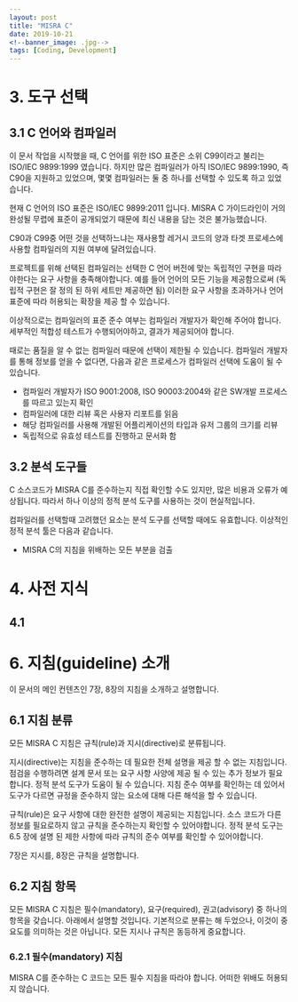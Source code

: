 ```yaml
---
layout: post
title: "MISRA C"
date: 2019-10-21
<!--banner_image: .jpg-->
tags: [Coding, Development]
---
```

# 3. 도구 선택
## 3.1 C 언어와 컴파일러
이 문서 작업을 시작했을 때, C 언어를 위한 ISO 표준은 소위 C99이라고 불리는 ISO/IEC 9899:1999 였습니다. 하지만 많은 컴파일러가 아직 ISO/IEC 9899:1990, 즉 C90을 지원하고 있었으며, 몇몇 컴파일러는 둘 중 하나를 선택할 수 있도록 하고 있었습니다.

현재 C 언어의 ISO 표준은 ISO/IEC 9899:2011 입니다. MISRA C 가이드라인이 거의 완성될 무렵에 표준이 공개되었기 때문에 최신 내용을 담는 것은 불가능했습니다.

C90과 C99중 어떤 것을 선택하느냐는 재사용할 레거시 코드의 양과 타겟 프로세스에 사용할 컴파일러의 지원 여부에 달려있습니다.

프로젝트를 위해 선택된 컴파일러는 선택한 C 언어 버전에 맞는 독립적인 구현을 따라야한다는 요구 사항을 충족해야합니다. 예를 들어 언어의 모든 기능을 제공함으로써 (독립적 구현은 잘 정의 된 하위 세트만 제공하면 됨) 이러한 요구 사항을 초과하거나 언어 표준에 따라 허용되는 확장을 제공 할 수 있습니다.

이상적으로는 컴파일러의 표준 준수 여부는 컴파일러 개발자가 확인해 주어야 합니다. 세부적인 적합성 테스트가 수행되어야하고, 결과가 제공되어야 합니다.

때로는 품질을 알 수 없는 컴파일러 때문에 선택이 제한될 수 있습니다. 컴파일러 개발자를 통해 정보를 얻을 수 없다면, 다음과 같은 프로세스가 컴파일러 선택에 도움이 될 수 있습니다.

* 컴파일러 개발자가 ISO 9001:2008, ISO 90003:2004와 같은 SW개발 프로세스를 따르고 있는지 확인
* 컴파일러에 대한 리뷰 혹은 사용자 리포트를 읽음
* 해당 컴파일러를 사용해 개발된 어플리케이션의 타입과 유저 그룹의 크기를 리뷰
* 독립적으로 유효성 테스트를 진행하고 문서화 함

## 3.2 분석 도구들
C 소스코드가 MISRA C를 준수하는지 직접 확인할 수도 있지만, 많은 비용과 오류가 예상됩니다. 따라서 하나 이상의 정적 분석 도구를 사용하는 것이 현실적입니다.

컴파일러를 선택할때 고려했던 요소는 분석 도구를 선택할 때에도 유효합니다. 이상적인 정적 분석 툴은 다음과 같습니다.
* MISRA C의 지침을 위배하는 모든 부분을 검출

# 4. 사전 지식
## 4.1 

# 6. 지침(guideline) 소개
이 문서의 메인 컨텐츠인 7장, 8장의 지침을 소개하고 설명합니다.

## 6.1 지침 분류
모든 MISRA C 지침은 규칙(rule)과 지시(directive)로 분류됩니다.

지시(directive)는 지침을 준수하는 데 필요한 전체 설명을 제공 할 수 없는 지침입니다. 점검을 수행하려면 설계 문서 또는 요구 사항 사양에 제공 될 수 있는 추가 정보가 필요합니다. 정적 분석 도구가 도움이 될 수 있습니다. 지침 준수 여부를 확인하는 데 있어서 도구가 다르면 규정을 준수하지 않는 요소에 대해 다른 해석을 할 수 있습니다.

규칙(rule)은 요구 사항에 대한 완전한 설명이 제공되는 지침입니다. 소스 코드가 다른 정보를 필요로하지 않고 규칙을 준수하는지 확인할 수 있어야합니다. 정적 분석 도구는 6.5 장에 설명 된 제한 사항에 따라 규칙의 준수 여부를 확인할 수 있어야합니다.

7장은 지시를, 8장은 규칙을 설명합니다.

## 6.2 지침 항목
모든 MISRA C 지침은 필수(mandatory), 요구(required), 권고(advisory) 중 하나의 항목을 갖습니다. 아래에서 설명할 것입니다. 기본적으로 분류는 해 두었으나, 이것이 중요도를 의미하는 것은 아닙니다. 모든 지시나 규칙은 동등하게 중요합니다.

### 6.2.1 필수(mandatory) 지침
MISRA C를 준수하는 C 코드는 모든 필수 지침을 따라야 합니다. 어떠한 위배도 허용되지 않습니다.
